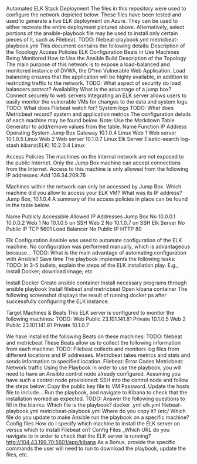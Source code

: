 Automated ELK Stack Deployment
The files in this repository were used to configure the network depicted below.
These files have been tested and used to generate a live ELK deployment on Azure. They can be used to either recreate the entire deployment pictured above. Alternatively, select portions of the ansible-playbook file may be used to install only certain pieces of it, such as Filebeat.
TODO: filebeat-playbook.yml metricbeat-playbook.yml
This document contains the following details:
Description of the Topology
Access Policies
ELK Configuration
Beats in Use
Machines Being Monitored
How to Use the Ansible Build
Description of the Topology
The main purpose of this network is to expose a load-balanced and monitored instance of DVWA, the D*mn Vulnerable Web Application.
Load balancing ensures that the application will be highly available, in addition to restricting traffic to the network.
TODO: What aspect of security do load balancers protect? Availability 
What is the advantage of a jump box? Connect securely to web servers
Integrating an ELK server allows users to easily monitor the vulnerable VMs for changes to the data and system logs.
TODO: What does Filebeat watch for? System logs
TODO: What does Metricbeat record? system and application metrics
The configuration details of each machine may be found below. Note: Use the Markdown Table Generator to add/remove values from the table.
Name
Function
IP Address
Operating System
Jump Box
Gateway
10.1.0.4
Linux
Web 1
Web server
10.1.0.5
Linux
Web 2
Web server
10.1.0.7
Linux
Elk Server
Elastic-search log-stash kibana(ELK)
10.2.0.4
Linux

Access Policies
The machines on the internal network are not exposed to the public Internet.
Only the Jump Box  machine can accept connections from the Internet. Access to this machine is only allowed from the following IP addresses:
Add 136.34.209.76

Machines within the network can only be accessed by Jump Box.
Which machine did you allow to access your ELK VM? What was its IP address?Jump Box, 10.1.0.4 
A summary of the access policies in place can be found in the table below.


Name
Publicly Accessible
Allowed IP Addresses
Jump Box
No
10.0.0.1 10.0.0.2
Web 1
No
10.1.0.5 on SSH
Web 2
No
10.1.0.7 on SSH
Elk Server
No
Public IP TCP 5601
Load Balancer
No
Public IP HTTP 80

Elk Configuration
Ansible was used to automate configuration of the ELK machine. No configuration was performed manually, which is advantageous because...
TODO: What is the main advantage of automating configuration with Ansible? Save time
The playbook implements the following tasks:
TODO: In 3-5 bullets, explain the steps of the ELK installation play. E.g., install Docker; download image; etc


Install Docker
Create ansible container
Install necessary programs through ansible playbook
Install filebeat and metricbeat
Open kibana container
The following screenshot displays the result of running docker ps after successfully configuring the ELK instance.

Target Machines & Beats
This ELK server is configured to monitor the following machines:
TODO: Web  Public 23.101.141.81 Private  10.1.0.5
	 Web 2 Public 23.101.141.81 Private 10.1.0.7

We have installed the following Beats on these machines:
TODO: filebeat and metricbeat
These Beats allow us to collect the following information from each machine:
TODO: Filebeat collects and monitors log files from different locations and IP addresses. Metricbeat takes metrics and stats and sends information to specified location. Filebeat: Error Codes Metricbeat: Network traffic
Using the Playbook
In order to use the playbook, you will need to have an Ansible control node already configured. Assuming you have such a control node provisioned:
SSH into the control node and follow the steps below:
Copy the public key file to VM Password.
Update the hosts file to include...
Run the playbook, and navigate to Kibana to check that the installation worked as expected.
TODO: Answer the following questions to fill in the blanks:
Which file is the playbook? docker .yml elk.yml filebeat-playbook.yml metricbeat-playbook.yml Where do you copy it? /etc/
Which file do you update to make Ansible run the playbook on a specific machine? Config files 
How do I specify which machine to install the ELK server on versus which to install Filebeat on? Config Files
_Which URL do you navigate to in order to check that the ELK server is running? http://104.43.199.70:5601/app/kibana
As a Bonus, provide the specific commands the user will need to run to download the playbook, update the files, etc.




